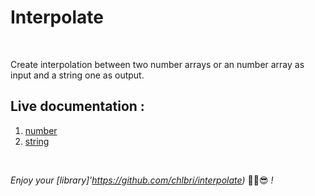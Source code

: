 # Interpolate

<br/>

Create interpolation between two number arrays or an number array as input
and a string one as output.

## Live documentation :

1. [number](https://github.com/chlbri/interpolate/blob/master/src/interpolate.test.ts)
2. [string](https://github.com/chlbri/interpolate/blob/master/src/interpolateString.test.ts)

<br/>

_Enjoy your [library]'https://github.com/chlbri/interpolate)_ ✌🏾😎 _!_
